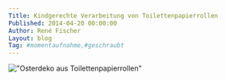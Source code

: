 ```yaml
---
Title: Kindgerechte Verarbeitung von Toilettenpapierrollen
Published: 2014-04-20 00:00:00
Author: René Fischer
Layout: blog
Tag: #momentaufnahme,#geschraubt
---
```

!["Osterdeko aus Toilettenpapierrollen"](2014-04-20-14-23-29.jpg)
